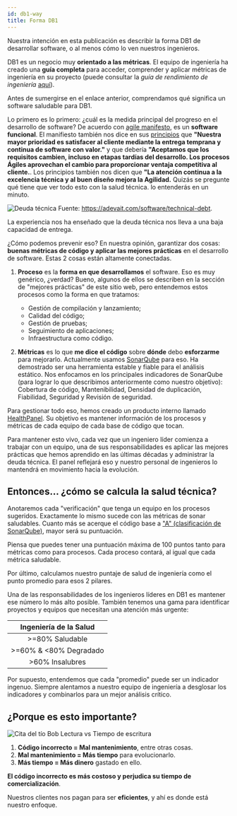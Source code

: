 ```yaml
---
id: db1-way
title: Forma DB1
---
```


Nuestra intención en esta publicación es describir la forma DB1 de desarrollar software, o al menos cómo lo ven nuestros ingenieros.

DB1 es un negocio muy **orientado a las métricas**. El equipo de ingeniería ha creado una **guía completa** para acceder, comprender y aplicar métricas de ingeniería en su proyecto (puede consultar la *guía de rendimiento de ingeniería* [aquí](https://github.com/db1group/engineering-performance-guide)).

Antes de sumergirse en el enlace anterior, comprendamos qué significa un software saludable para DB1.

Lo primero es lo primero: ¿cuál es la medida principal del progreso en el desarrollo de software? De acuerdo con [agile manifesto](https://agilemanifesto.org), es un **software funcional**. El manifiesto también nos dice en sus [principios](https://agilemanifesto.org/principles.html) que **"Nuestra mayor prioridad es satisfacer al cliente mediante la entrega temprana y continua de software con valor."** y que debería **"Aceptamos que los requisitos cambien, incluso en etapas tardías del desarrollo. Los procesos Ágiles aprovechan el cambio para proporcionar ventaja competitiva al cliente.**. Los principios también nos dicen que **"La atención continua a la excelencia técnica y al buen diseño mejora la Agilidad.** Quizás se pregunte qué tiene que ver todo esto con la salud técnica. lo entenderás en un minuto.

![Deuda técnica](/img/docs/Technical-Debt-1024x535.png)
Fuente: https://adevait.com/software/technical-debt.

La experiencia nos ha enseñado que la deuda técnica nos lleva a una baja capacidad de entrega.

¿Cómo podemos prevenir eso? En nuestra opinión, garantizar dos cosas: **buenas métricas de código y aplicar las mejores prácticas** en el desarrollo de software. Estas 2 cosas están altamente conectadas.

1. **Proceso** es la **forma en que desarrollamos** el software. Eso es muy genérico, ¿verdad? Bueno, algunos de ellos se describen en la sección de "mejores prácticas" de este sitio web, pero entendemos estos procesos como la forma en que tratamos:

     * Gestión de compilación y lanzamiento;
     * Calidad del código;
     * Gestión de pruebas;
     * Seguimiento de aplicaciones;
     * Infraestructura como código.

2. **Métricas** es lo que **me dice el código** sobre **dónde** debo **esforzarme** para mejorarlo. Actualmente usamos [SonarQube](https://www.sonarsource.com/products/sonarqube) para eso. Ha demostrado ser una herramienta estable y fiable para el análisis estático. Nos enfocamos en los principales indicadores de SonarQube (para lograr lo que describimos anteriormente como nuestro objetivo): Cobertura de código, Mantenibilidad, Densidad de duplicación, Fiabilidad, Seguridad y Revisión de seguridad.

Para gestionar todo eso, hemos creado un producto interno llamado [HealthPanel](http://healthpanel.db1.com.br). Su objetivo es mantener información de los procesos y métricas de cada equipo de cada base de código que tocan.

Para mantener esto vivo, cada vez que un ingeniero líder comienza a trabajar con un equipo, una de sus responsabilidades es aplicar las mejores prácticas que hemos aprendido en las últimas décadas y administrar la deuda técnica. El panel reflejará eso y nuestro personal de ingenieros lo mantendrá en movimiento hacia la evolución.

## Entonces... ¿cómo se calcula la salud técnica?

Anotaremos cada "verificación" que tenga un equipo en los procesos sugeridos. Exactamente lo mismo sucede con las métricas de sonar saludables. Cuanto más se acerque el código base a ["A" (clasificación de SonarQube)](https://docs.sonarqube.org/latest/user-guide/metric-definitions/), mayor será su puntuación.

Piensa que puedes tener una puntuación máxima de 100 puntos tanto para métricas como para procesos. Cada proceso contará, al igual que cada métrica saludable.

Por último, calculamos nuestro puntaje de salud de ingeniería como el punto promedio para esos 2 pilares.

Una de las responsabilidades de los ingenieros líderes en DB1 es mantener ese número lo más alto posible. También tenemos una gama para identificar proyectos y equipos que necesitan una atención más urgente:

|Ingeniería de la Salud|
|:---:|
|>=80% Saludable|
|>=60% & <80% Degradado|
|>60% Insalubres|

Por supuesto, entendemos que cada "promedio" puede ser un indicador ingenuo. Siempre alentamos a nuestro equipo de ingeniería a desglosar los indicadores y combinarlos para un mejor análisis crítico.

## ¿Porque es esto importante?

![Cita del tío Bob Lectura vs Tiempo de escritura](/img/docs/Uncle-Bob-Quote-Reading-v-Writing-Time.png)

1. **Código incorrecto = Mal mantenimiento**, entre otras cosas.
2. **Mal mantenimiento = Más tiempo** para evolucionarlo.
3. **Más tiempo = Más dinero** gastado en ello.

**El código incorrecto es más costoso y perjudica su tiempo de comercialización**.

Nuestros clientes nos pagan para ser **eficientes**, y ahí es donde está nuestro enfoque.